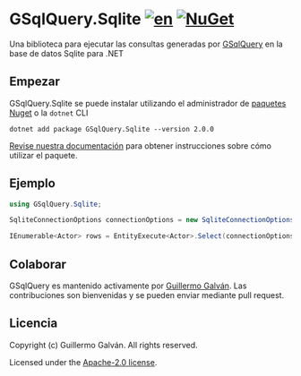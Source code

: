 # GSqlQuery.Sqlite [![en](https://img.shields.io/badge/lang-en-red.svg)](./README.md) [![NuGet](https://img.shields.io/nuget/v/GSqlQuery.Sqlite.svg)](https://www.nuget.org/packages/GSqlQuery.Sqlite)

Una biblioteca para ejecutar las consultas generadas por [GSqlQuery](https://github.com/guillermo-galvan/GSqlQuery) en la base de datos Sqlite para .NET

## Empezar

GSqlQuery.Sqlite se puede instalar utilizando el administrador de [paquetes Nuget](https://www.nuget.org/packages/GSqlQuery.Sqlite) o la `dotnet` CLI

```shell
dotnet add package GSqlQuery.Sqlite --version 2.0.0
```

[Revise nuestra documentación](./docs/es/Config.md) para obtener instrucciones sobre cómo utilizar el paquete.

## Ejemplo

```csharp
using GSqlQuery.Sqlite;

SqliteConnectionOptions connectionOptions = new SqliteConnectionOptions("<connectionString>");

IEnumerable<Actor> rows = EntityExecute<Actor>.Select(connectionOptions).Build().Execute();
```

## Colaborar

GSqlQuery es mantenido activamente por [Guillermo Galván](https://github.com/guillermo-galvan). Las contribuciones son bienvenidas y se pueden enviar mediante pull request.

## Licencia
Copyright (c) Guillermo Galván. All rights reserved.

Licensed under the [Apache-2.0 license](./LICENSE).